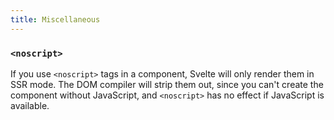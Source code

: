 ```yaml
---
title: Miscellaneous
---
```



### `<noscript>`

If you use `<noscript>` tags in a component, Svelte will only render them in SSR mode. The DOM compiler will strip them out, since you can't create the component without JavaScript, and `<noscript>` has no effect if JavaScript is available.